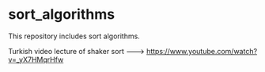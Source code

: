 # sort_algorithms

This repository includes sort algorithms.

Turkish video lecture of shaker sort ---> https://www.youtube.com/watch?v=_yX7HMqrHfw

